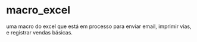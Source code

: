 # macro_excel
uma macro do excel que está em processo para enviar email, imprimir vias, e registrar vendas básicas.
